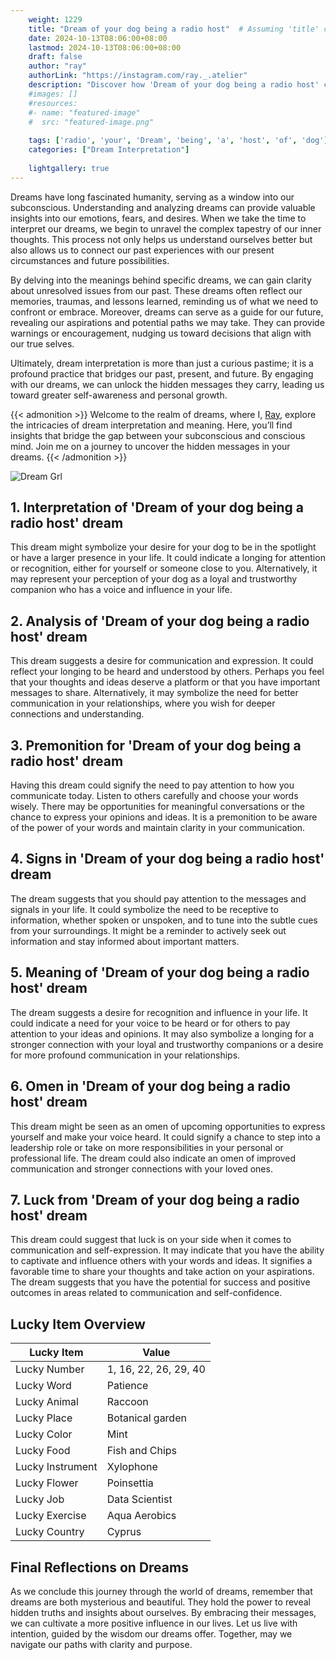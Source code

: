 ```yaml
---
    weight: 1229
    title: "Dream of your dog being a radio host"  # Assuming 'title' column exists
    date: 2024-10-13T08:06:00+08:00
    lastmod: 2024-10-13T08:06:00+08:00
    draft: false
    author: "ray"
    authorLink: "https://instagram.com/ray._.atelier"
    description: "Discover how 'Dream of your dog being a radio host' can interpret your future and uncover its significant meanings in your life."
    #images: []
    #resources:
    #- name: "featured-image"
    #  src: "featured-image.png"
    
    tags: ['radio', 'your', 'Dream', 'being', 'a', 'host', 'of', 'dog']
    categories: ["Dream Interpretation"]
    
    lightgallery: true
---
```

    
Dreams have long fascinated humanity, serving as a window into our subconscious. Understanding and analyzing dreams can provide valuable insights into our emotions, fears, and desires. When we take the time to interpret our dreams, we begin to unravel the complex tapestry of our inner thoughts. This process not only helps us understand ourselves better but also allows us to connect our past experiences with our present circumstances and future possibilities.

By delving into the meanings behind specific dreams, we can gain clarity about unresolved issues from our past. These dreams often reflect our memories, traumas, and lessons learned, reminding us of what we need to confront or embrace. Moreover, dreams can serve as a guide for our future, revealing our aspirations and potential paths we may take. They can provide warnings or encouragement, nudging us toward decisions that align with our true selves.

Ultimately, dream interpretation is more than just a curious pastime; it is a profound practice that bridges our past, present, and future. By engaging with our dreams, we can unlock the hidden messages they carry, leading us toward greater self-awareness and personal growth.

{{< admonition >}}
Welcome to the realm of dreams, where I, [Ray](https://instagram.com/ray._.atelier), explore the intricacies of dream interpretation and meaning. Here, you’ll find insights that bridge the gap between your subconscious and conscious mind. Join me on a journey to uncover the hidden messages in your dreams.
{{< /admonition >}}

![Dream Grl](https://cdn.pixabay.com/photo/2017/11/02/03/35/gothic-2910057_1280.jpg "Dream Grl")

## 1. Interpretation of 'Dream of your dog being a radio host' dream
 This dream might symbolize your desire for your dog to be in the spotlight or have a larger presence in your life. It could indicate a longing for attention or recognition, either for yourself or someone close to you. Alternatively, it may represent your perception of your dog as a loyal and trustworthy companion who has a voice and influence in your life.

## 2. Analysis of 'Dream of your dog being a radio host' dream
 This dream suggests a desire for communication and expression. It could reflect your longing to be heard and understood by others. Perhaps you feel that your thoughts and ideas deserve a platform or that you have important messages to share. Alternatively, it may symbolize the need for better communication in your relationships, where you wish for deeper connections and understanding.

## 3. Premonition for 'Dream of your dog being a radio host' dream
 Having this dream could signify the need to pay attention to how you communicate today. Listen to others carefully and choose your words wisely. There may be opportunities for meaningful conversations or the chance to express your opinions and ideas. It is a premonition to be aware of the power of your words and maintain clarity in your communication.

## 4. Signs in 'Dream of your dog being a radio host' dream
 The dream suggests that you should pay attention to the messages and signals in your life. It could symbolize the need to be receptive to information, whether spoken or unspoken, and to tune into the subtle cues from your surroundings. It might be a reminder to actively seek out information and stay informed about important matters.

## 5. Meaning of 'Dream of your dog being a radio host' dream
 The dream suggests a desire for recognition and influence in your life. It could indicate a need for your voice to be heard or for others to pay attention to your ideas and opinions. It may also symbolize a longing for a stronger connection with your loyal and trustworthy companions or a desire for more profound communication in your relationships.

## 6. Omen in 'Dream of your dog being a radio host' dream
 This dream might be seen as an omen of upcoming opportunities to express yourself and make your voice heard. It could signify a chance to step into a leadership role or take on more responsibilities in your personal or professional life. The dream could also indicate an omen of improved communication and stronger connections with your loved ones.

## 7. Luck from 'Dream of your dog being a radio host' dream
 This dream could suggest that luck is on your side when it comes to communication and self-expression. It may indicate that you have the ability to captivate and influence others with your words and ideas. It signifies a favorable time to share your thoughts and take action on your aspirations. The dream suggests that you have the potential for success and positive outcomes in areas related to communication and self-confidence.

## Lucky Item Overview
| Lucky Item          | Value              |
|---------------|--------------------|
| Lucky Number        | 1, 16, 22, 26, 29, 40  |
| Lucky Word          | Patience |
| Lucky Animal        | Raccoon |
| Lucky Place         | Botanical garden     |
| Lucky Color         | Mint     |
| Lucky Food          | Fish and Chips      |
| Lucky Instrument    | Xylophone |
| Lucky Flower        | Poinsettia    |
| Lucky Job           | Data Scientist       |
| Lucky Exercise      | Aqua Aerobics  |
| Lucky Country       | Cyprus    |


##  Final Reflections on Dreams

As we conclude this journey through the world of dreams, remember that dreams are both mysterious and beautiful. They hold the power to reveal hidden truths and insights about ourselves. By embracing their messages, we can cultivate a more positive influence in our lives. Let us live with intention, guided by the wisdom our dreams offer. Together, may we navigate our paths with clarity and purpose.
